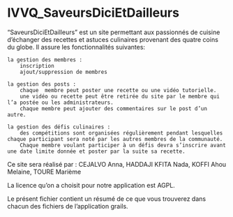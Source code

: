 IVVQ_SaveursDiciEtDailleurs
===========================

“SaveursDiciEtDailleurs” est un site permettant aux passionnés de cuisine d’échanger des recettes et astuces culinaires provenant des quatre coins du globe. Il assure les fonctionnalités suivantes:

    la gestion des membres :
        inscription
        ajout/suppression de membres

    la gestion des posts :
        chaque  membre peut poster une recette ou une vidéo tutorielle.
        une vidéo ou recette peut être retirée du site par le membre qui l’a postée ou les administrateurs.
        chaque membre peut ajouter des commentaires sur le post d’un autre. 

    la gestion des défis culinaires : 
        des compétitions sont organisées régulièrement pendant lesquelles chaque participant sera noté par les autres membres de la communauté.
    	Chaque membre voulant participer à un défis devra s’inscrire avant une date limite donnée et poster par la suite sa recette.


Ce site sera réalisé par :
    CEJALVO Anna,
    HADDAJI KFITA Nada,
    KOFFI Ahou Melaine,
    TOURE Marième

La licence qu’on a choisit pour notre application est AGPL.

Le présent fichier contient un résumé de ce que vous trouverez dans chacun des fichiers de l’application grails.